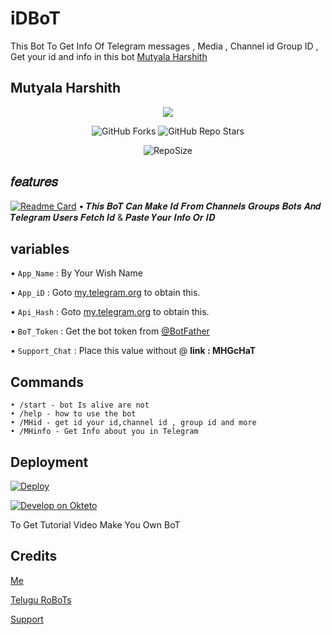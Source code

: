 # iDBoT
This Bot To Get Info Of Telegram messages , Media , Channel id Group ID , Get your id and info in this bot [Mutyala Harshith](https://t.me/MutyalaHarshith)
## Mutyala Harshith
<p align="center"><a href="https://github.com/TeleGraMaN/iDBoT"><img src="https://telegra.ph/file/236794ce4bb2213eaae1e.jpg"></a></p>
<p align="center" > <img alt="GitHub Forks" src="https://img.shields.io/github/forks/TeleGraMaN/iDBoT?label=%F0%9F%8D%B4Forks&logoColor=blue&style=circle"> <img alt="GitHub Repo Stars" src="https://img.shields.io/github/stars/TeleGraMaN/iDBoT?label=%E2%AD%90%EF%B8%8FStars&logoColor=blue&style=circle"> </p>
<p align="center" > <img alt="RepoSize" src="https://img.shields.io/github/repo-size/TeleGraMaN/iDBoT?label=🗃️ Repo Size&logoColor=blue&style=circle"></p>

 ## 𝑓𝑒𝑎𝑡𝑢𝑟𝑒𝑠

[![Readme Card](https://github-readme-stats.vercel.app/api/pin/?username=TeleGraMaN&repo=iDBoT&theme=social)](https://github.com/TeleGraMaN/iDBoT&bg_color=grey)
•  𝑻𝒉𝒊𝒔 𝑩𝒐𝑻 𝑪𝒂𝒏 𝑴𝒂𝒌𝒆 𝑰𝒅 𝑭𝒓𝒐𝒎 𝑪𝒉𝒂𝒏𝒏𝒆𝒍𝒔 𝑮𝒓𝒐𝒖𝒑𝒔 𝑩𝒐𝒕𝒔 𝑨𝒏𝒅 𝑻𝒆𝒍𝒆𝒈𝒓𝒂𝒎 𝑼𝒔𝒆𝒓𝒔
𝑭𝒆𝒕𝒄𝒉 𝑰𝒅 & 𝑷𝒂𝒔𝒕𝒆 𝒀𝒐𝒖𝒓 𝑰𝒏𝒇𝒐 𝑶𝒓 𝑰𝑫

## variables
• `App_Name` : By Your Wish Name

• `App_iD` : Goto [my.telegram.org](my.telegram.org) to obtain this.

• `Api_Hash` : Goto [my.telegram.org](my.telegram.org) to obtain this.

• `BoT_Token` : Get the bot token from [@BotFather](https://t.me/botfather)

• `Support_Chat` : Place this value without @ __link : MHGcHaT__

## Commands
``` MH
• /start - bot Is alive are not
• /help - how to use the bot
• /MHid - get id your id,channel id , group id and more 
• /MHinfo - Get Info about you in Telegram
```
## Deployment

[![Deploy](https://www.herokucdn.com/deploy/button.svg)](https://heroku.com/deploy)


[![Develop on Okteto](https://okteto.com/develop-okteto.svg)](https://cloud.okteto.com)


To Get Tutorial Video Make You Own BoT

## Credits 
[Me](https://t.me/MutyalaHarshith)

[Telugu RoBoTs](https://t.me/Telugu_Robots)

[Support](https://t.me/MHGcHaT)
